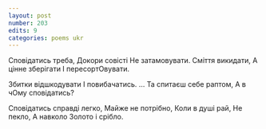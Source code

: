 ```yaml
---
layout: post
number: 203
edits: 9
categories: poems ukr
---
```


Сповідатись треба,
Докори совісті
Не затамовувати.
Сміття викидати, 
А цінне зберігати
І пересортОвувати.

Збитки відшкодувати 
І повибачатись.
… Та спитаєш себе раптом,
А в чОму сповідатись?

Сповідатись справді легко,
Майже не потрібно,
Коли в душі рай, 
Не пекло,
А навколо 
Золото і срібло.
